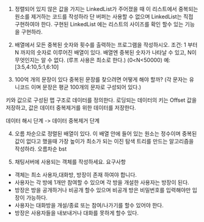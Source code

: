 1. 정렬되어 있지 않은 값을 가지는 LinkedList가 주어졌을 때 이 리스트에서 중복되는 원소를 제거하는 코드를 작성하라 단 버퍼는 사용할 수 없으며 LinkedList는 직접 구현하여야 한다. 구현된 LinkedList 에는 리스트의 사이즈를 확인 할수 있는 기능을 구현하라.
 
2. 배열에서 모든 중복된 숫자와 횟수를 출력하는 프로그램을 작성하시오. 
조건: 1 부터 N 까지의 숫자로 이루어진 배열이 있다. 배열엔 중복된 숫자가 나타날 수 있고, N이 무엇인지는 알 수 없다. (루프 사용은 최소로 한다.)  (0<N<50000) 
예: [3:5,4:10,5:1,6:10]
 
3. 100억 개의 문장이 있다 중복된 문장를 찾으려면 어떻게 해야 할까? (각 문자는 유니코드 이며 문장은 평균 100개의 문자로 구성되어 있다.) 
 
키와 값으로 구성된 맵 구조로 데이터를 정의한다. 로딩되는 데이터의 키는 Offset 값을 저장하고, 값은 데이터 중복제거를 위한 데이터를 저장한다.

데이터 해시 단계 -> 데이터 중복제거 단계

4. 오름 차순으로 정렬된 배열이 있다. 이 배열 안에 들어 있는 원소는 정수이며 중복된 값이 없다고 했을때 가장 높이가 최소가 되는 이진 탐색 트리를 만드는 알고리즘을 작성하라. 
오름차순 bst 

5. 채팅서버에 사용되는 객체를 작성하세요.
요구사항
- 객체는 최소 사용자,대화방, 방장이 존재 하여야 합니다.
- 사용자는 각 방에 1개만 참여할 수 있으며 각 방을 개설한 사용자는 방장이 된다.
-  방장은 방을 공개하거나 비공개 할수 있으며 비공개 방은 비밀번호를 입력해야만 입장이 가능하다.
-  사용자는 대화방을 개설/종료 또는 참여/나가기를 할수 있어야 한다.
-  방장은 사용자들을 내보내거나 대화를 못하게 할수 있다.


